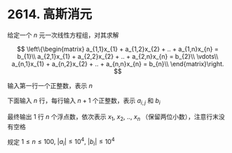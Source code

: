 # 2614. 高斯消元

给定一个 $n$ 元一次线性方程组，对其求解

$$
\left\{\begin{matrix}
a_{1,1}x_{1} + a_{1,2}x_{2} + .. + a_{1,n}x_{n} = b_{1}\\
a_{2,1}x_{1} + a_{2,2}x_{2} + .. + a_{2,n}x_{n} = b_{2}\\
\vdots\\
a_{n,1}x_{1} + a_{n,2}x_{2} + .. + a_{n,n}x_{n} = b_{n}\\
\end{matrix}\right.
$$

输入第一行一个正整数，表示 $n$

下面输入 $n$ 行，每行输入 $n + 1$ 个正整数，表示 $a_{i,j}$ 和 $b_{i}$

最终输出 $1$ 行 $n$ 个浮点数，依次表示 $x_{1},\ x_{2},\ ..,\ x_{n}$ （保留两位小数），注意行末没有空格

规定 $1\leq n\leq 100,\ |a_{i}|\leq 10^4,\ |b_{i}|\leq 10^4$
